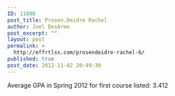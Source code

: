 ```yaml
---
ID: 11888
post_title: Prosen,Deidre Rachel
author: Joel DesArmo
post_excerpt: ""
layout: post
permalink: >
  http://effrtlss.com/prosendeidre-rachel-6/
published: true
post_date: 2012-11-02 20:49:38
---
```

<p>Average GPA in Spring 2012 for first course listed: 3.412</p>